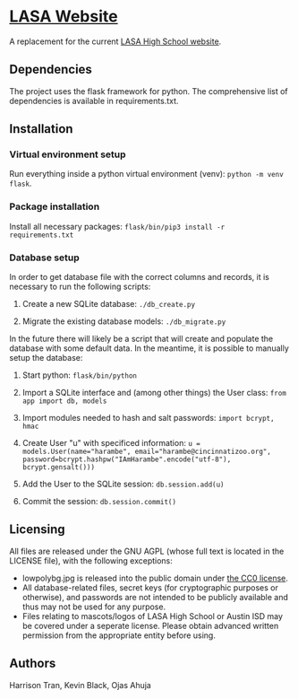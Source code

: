 # [LASA Website](http://lasa.us)
A replacement for the current [LASA High School
website](http://www.lasahighschool.com).

## Dependencies
The project uses the flask framework for python. The comprehensive
list of dependencies is available in requirements.txt.

## Installation
### Virtual environment setup

Run everything inside a python virtual environment (venv):  `python -m
venv flask`. 

### Package installation
Install all necessary packages: `flask/bin/pip3 install -r
requirements.txt`

### Database setup
In order to get database file with the correct columns and records, it
is necessary to run the following scripts:

1. Create a new SQLite database: `./db_create.py`

2. Migrate the existing database models: `./db_migrate.py`

In the future there will likely be a script that will create and
populate the database with some default data. In the meantime, it is
possible to manually setup the database:

1. Start python: `flask/bin/python`

2. Import a SQLite interface and (among other things) the User class:
`from app import db, models`

3. Import modules needed to hash and salt passwords: `import bcrypt, hmac`

4. Create User "u" with specificed information: ```u =
models.User(name="harambe", email="harambe@cincinnatizoo.org",
password=bcrypt.hashpw("IAmHarambe".encode("utf-8"), 
bcrypt.gensalt()))```

5. Add the User to the SQLite session: `db.session.add(u)`

6. Commit the session: `db.session.commit()`

## Licensing
All files are released under the GNU AGPL (whose full text is located
in the LICENSE file), with the following exceptions:
- lowpolybg.jpg is released into the public domain under [the CC0
license](https://creativecommons.org/publicdomain/zero/1.0/).
- All database-related files, secret keys (for cryptographic purposes or
otherwise), and passwords are not intended to be publicly available
and thus may not be used for any purpose.
- Files relating to mascots/logos of LASA High School or Austin ISD
may be covered under a seperate license. Please obtain advanced
written permission from the appropriate entity before using.

## Authors
Harrison Tran, Kevin Black, Ojas Ahuja